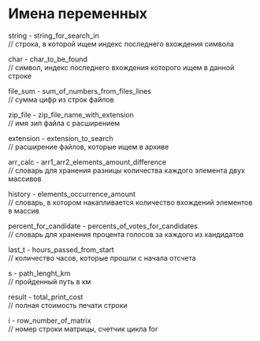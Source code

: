 # Имена переменных
string - string_for_search_in  
// строка, в которой ищем индекс последнего вхождения символа

char - char_to_be_found  
// символ, индекс последнего вхождения которого ищем в данной строке

file_sum - sum_of_numbers_from_files_lines  
// сумма цифр из строк файлов

zip_file - zip_file_name_with_extension  
// имя зип файла с расширением

extension - extension_to_search  
// расширение файлов, которые ищем в архиве

arr_calc - arr1_arr2_elements_amount_difference  
// словарь для хранения разницы количества каждого элемента двух массивов

history - elements_occurrence_amount  
// словарь, в котором накапливается количество вхождений элементов в массив

percent_for_candidate - percents_of_votes_for_candidates  
// словарь для хранения процента голосов за каждого из кандидатов

last_t - hours_passed_from_start  
// количество часов, которые прошли с начала отсчета

s - path_lenght_km  
// пройденный путь в км

result - total_print_cost  
// полная стоимость печати строки

i - row_number_of_matrix  
// номер строки матрицы, счетчик цикла for
